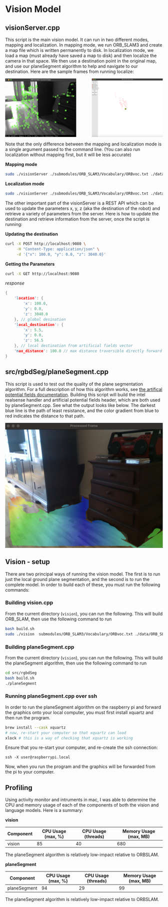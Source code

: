 # Vision Model

## visionServer.cpp

This script is the main vision model. It can run in two different modes, mapping and localization. In mapping mode, we run ORB_SLAM3 and create a map file which is written permanently to disk. In localization mode, we load a map (must already have saved a map to disk) and then localize the camera in that space. We then use a destination point in the original map, and use our planeSegment algorithm to help and navigate to our destination. Here are the sample frames from running localize: 


<div style="display: flex; justify-content: space-between;">
    <img src="docs/ORB_SLAM3_features.png" alt="First Image" width="45%" />
    <img src="docs/ORB_SLAM3_points.png" alt="Second Image" width="45%" />
</div>

Note that the only difference between the mapping and localization mode is a single argument passed to the command line. (You can also run localization without mapping first, but it will be less accurate)

__Mapping mode__
```bash
sudo ./visionServer ./submodules/ORB_SLAM3/Vocabulary/ORBvoc.txt ./data/ORB_SLAM3/RealSense_D415.yaml
```

__Localization mode__
```bash
sudo ./visionServer ./submodules/ORB_SLAM3/Vocabulary/ORBvoc.txt ./data/ORB_SLAM3/RealSense_D415.yaml ./data/ORB_SLAM3/atlas_saved.osa
```

The other important part of the visionServer is a REST API which can be used to update the parameters x, y, z (aka the destination of the robot) and retrieve a variety of parameters from the server. Here is how to update the destination and retrieve information from the server, once the script is running:

__Updating the destination__
```bash
curl -X POST http://localhost:9080 \
     -H "Content-Type: application/json" \
     -d '{"x": 100.0, "y": 0.0, "z": 3040.0}'
```

__Getting the Parameters__
```bash
curl -X GET http://localhost:9080
```
_response_
```c
{ 
    'location': { 
        'x': 100.0,
        'y': 0.0,
        'z': 3040.0
    }, // global desination 
    'local_destination': { 
        'x': 5.5,
        'y': 0.0,
        'z': 56.5
    }, // local destination from artificial fields vector
    'max_distance': 100.0 // max distance traversible directly forward
}
```

## src/rgbdSeg/planeSegment.cpp

This script is used to test out the quality of the plane segmentation algorithm. For a full description of how this algorithm works, see [the artifical potential fields documentation](https://github.com/rballachay/morbius/tree/main/vision/src/rgbdSeg#artificial-potential-fields). Building this script will build the intel realsense handler and artificial potential fields header, which are both used by planeSegment.cpp. See what the output looks like below. The darkest blue line is the path of least resistance, and the color gradient from blue to red indicates the distance to that path. 

<img src="docs/planeSegment_sample.png" alt="Plane Segment Algorithm" width="700">


## Vision - setup

There are two principal ways of running the vision model. The first is to run just the local ground plane segmentation, and the second is to run the complete model. In order to build each of these, you must run the following commands:

### Building vision.cpp

From the current directory (`vision`), you can run the following. This will build ORB_SLAM, then use the following command to run

```bash
bash build.sh
sudo ./vision  submodules/ORB_SLAM3/Vocabulary/ORBvoc.txt ./data/ORB_SLAM3/RealSense_D415.yaml
```

### Building planeSegment.cpp

From the current directory (`vision`), you can run the following. This will build the planeSegment algorithm, then use the following command to run

```bash
cd src/rgbdSeg
bash build.sh
./planeSegment
```

### Running planeSegment.cpp over ssh

In order to run the planeSegment algorithm on the raspberry pi and forward the graphics onto your local computer, you must first install xquartz and then run the program.

```bash
brew install --cask xquartz
# now, re-start your computer so that xquartz can load
xlock # this is a way of checking that xquartz is working
```

Ensure that you re-start your computer, and re-create the ssh connection:

```brew
ssh -X user@raspberrypi.local
```

Now, when you run the program and the graphics will be forwarded from the pi to your computer.

## Profiling 

Using activity monitor and intruments in mac, I was able to determine the CPU and memory usage of each of the components of both the vision and language models. Here is a summary:

__vision__

| Component         | CPU Usage (max, %) | CPU Usage (threads) | Memory Usage (max, MB)    |
|--------------|-----|-----|---------------|
| vision        | 85  | 40  | 680      |

The planeSegment algorithm is relatively low-impact relative to ORBSLAM.

__planeSegment__

| Component         | CPU Usage (max, %) | CPU Usage (threads) | Memory Usage (max, MB)    |
|--------------|-----|-----|---------------|
| planeSegment        | 94  | 29  | 99      |

The planeSegment algorithm is relatively low-impact relative to ORBSLAM.


